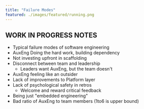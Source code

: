 ```yaml
---
title: "Failure Modes"
featured: ./images/featured/running.png
---
```



## WORK IN PROGRESS NOTES
- Typical failure modes of software engineering
- AuxEng Doing the hard work, building dependency
- Not investing upfront in scaffolding
- Disconnect between team and leadership
    - Leaders want AuxEng, but the team doesn't
- AuxEng feeling like an outsider
- Lack of improvements to Platform layer
- Lack of psychological safety in retros
    - Welcome and reward critical feedback
- Being just "embedded engineering"
- Bad ratio of AuxEng to team members (1to6 is upper bound)